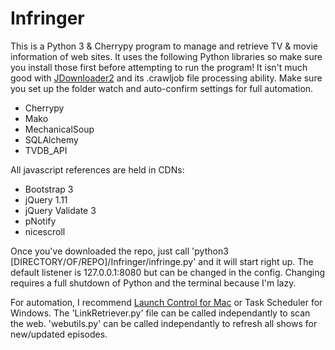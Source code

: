 Infringer
=========

This is a Python 3 & Cherrypy program to manage and retrieve TV & movie information of web sites.  It uses the following Python libraries so make sure you
install those first before attempting to run the program!  It isn't much good with <a href="http://board.jdownloader.org/showthread.php?t=54725">JDownloader2</a> and its .crawljob file processing ability.  Make sure you set up the folder watch and auto-confirm settings for full automation.
<ul>
<li>Cherrypy</li>
<li>Mako</li>
<li>MechanicalSoup</li>
<li>SQLAlchemy</li>
<li>TVDB_API</li>
</ul>

All javascript references are held in CDNs:
<ul>
<li>Bootstrap 3</li>
<li>jQuery 1.11</li>
<li>jQuery Validate 3</li>
<li>pNotify</li>
<li>nicescroll</li>
</ul>

Once you've downloaded the repo, just call 'python3 [DIRECTORY/OF/REPO]/Infringer/infringe.py' and it will start right up. The default listener is 127.0.0.1:8080 but can be changed in the config.  Changing requires a full shutdown of Python and the terminal because I'm lazy.

For automation, I recommend <a href="http://www.soma-zone.com/LaunchControl/">Launch Control for Mac</a> or Task Scheduler for Windows.  The 'LinkRetriever.py' file can be called independantly to scan the web.  'webutils.py' can be called independantly to refresh all shows for new/updated episodes.  
